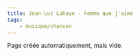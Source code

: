 ```yaml
---
title: Jean-Luc Lahaye - Femme que j'aime
tags:
    - musique/chanson
---
```


Page créée automatiquement, mais vide.
